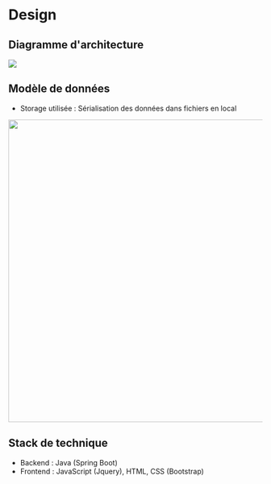 # Design

## Diagramme d'architecture

<img src = "images/Diagramme_architecture.png"/>


## Modèle de données

- Storage utilisée : Sérialisation des données dans fichiers en local

<img src="images/MCD.PNG" width="600"/>


## Stack de technique

- Backend : Java (Spring Boot)
- Frontend : JavaScript (Jquery), HTML, CSS (Bootstrap)
